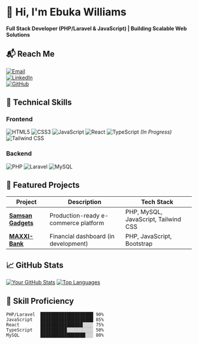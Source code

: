 # 👋 Hi, I'm Ebuka Williams 

**Full Stack Developer (PHP/Laravel & JavaScript) | Building Scalable Web Solutions**

## 📬 Reach Me
[![Email](https://img.shields.io/badge/Email-emmanuelebukawilliams@gmail.com-D14836?style=for-the-badge&logo=gmail&logoColor=white)](mailto:emmanuelebukawilliams@gmail.com)  
[![LinkedIn](https://img.shields.io/badge/LinkedIn-Kelvin_Williams-0077B5?style=for-the-badge&logo=linkedin&logoColor=white)](https://www.linkedin.com/in/emmanuel-ebuka-williams-3662b8355)  
[![GitHub](https://img.shields.io/badge/GitHub-kelvsoft-181717?style=for-the-badge&logo=github&logoColor=white)](https://github.com/kelvsoft)  

## 🔧 Technical Skills

### Frontend
![HTML5](https://img.shields.io/badge/HTML5-E34F26?style=for-the-badge&logo=html5&logoColor=white)
![CSS3](https://img.shields.io/badge/CSS3-1572B6?style=for-the-badge&logo=css3&logoColor=white)
![JavaScript](https://img.shields.io/badge/JavaScript-F7DF1E?style=for-the-badge&logo=javascript&logoColor=black)
![React](https://img.shields.io/badge/React-20232A?style=for-the-badge&logo=react&logoColor=61DAFB)
![TypeScript](https://img.shields.io/badge/TypeScript-007ACC?style=for-the-badge&logo=typescript&logoColor=white) *(In Progress)*
![Tailwind CSS](https://img.shields.io/badge/Tailwind_CSS-38B2AC?style=for-the-badge&logo=tailwind-css&logoColor=white)

### Backend
![PHP](https://img.shields.io/badge/PHP-777BB4?style=for-the-badge&logo=php&logoColor=white)
![Laravel](https://img.shields.io/badge/Laravel-FF2D20?style=for-the-badge&logo=laravel&logoColor=white)
![MySQL](https://img.shields.io/badge/MySQL-005C84?style=for-the-badge&logo=mysql&logoColor=white)

## 🚀 Featured Projects

| Project | Description | Tech Stack |
|---------|-------------|------------|
| **[Samsan Gadgets](https://samsanhub.com/)** | Production-ready e-commerce platform | PHP, MySQL, JavaScript, Tailwind CSS |
| **[MAXXI-Bank](https://github.com/kelvsoft/)** | Financial dashboard (in development) | PHP, JavaScript, Bootstrap |

## 📈 GitHub Stats

[![Your GitHub Stats](https://github-readme-stats.vercel.app/api?username=kelvsoft&show_icons=true&theme=radical)](https://github.com/kelvsoft)
[![Top Languages](https://github-readme-stats.vercel.app/api/top-langs/?username=kelvsoft&layout=compact&theme=radical)](https://github.com/kelvsoft)

## 💼 Skill Proficiency

```text
PHP/Laravel  ████████████████████ 90% 
JavaScript   ████████████████████ 85%
React        ████████████████░░░░ 75%
TypeScript   ██████████░░░░░░░░░░ 50% 
MySQL        █████████████████░░░ 80%
